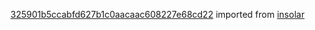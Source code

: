 [325901b5ccabfd627b1c0aacaac608227e68cd22](https://github.com/insolar/insolar/commit/325901b5ccabfd627b1c0aacaac608227e68cd22) imported from [insolar](https://github.com/insolar/insolar)
